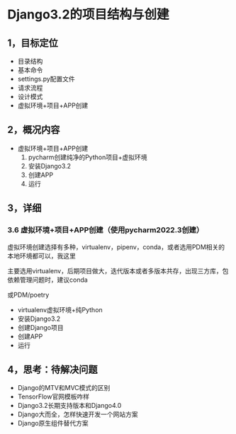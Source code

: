 # Django3.2的项目结构与创建

## 1，目标定位

- 目录结构
- 基本命令
- settings.py配置文件
- 请求流程
- 设计模式
- 虚拟环境+项目+APP创建

## 2，概况内容





- 虚拟环境+项目+APP创建
  1. pycharm创建纯净的Python项目+虚拟环境
  2. 安装Django3.2
  3. 创建APP
  4. 运行

## 3，详细



### 3.6 虚拟环境+项目+APP创建（使用pycharm2022.3创建）

虚拟环境创建选择有多种，virtualenv，pipenv，conda，或者选用PDM相关的本地环境都可以，我这里

主要选用virtualenv，后期项目做大，迭代版本或者多版本共存，出现三方库，包依赖管理问题时，建议conda

或PDM/poetry

- virtualenv虚拟环境+纯Python
- 安装Django3.2
- 创建Django项目
- 创建APP
- 运行

## 4，思考：待解决问题

- Django的MTV和MVC模式的区别
- TensorFlow官网模板咋样
- Django3.2长期支持版本和Django4.0
- Django大而全，怎样快速开发一个网站方案
- Django原生组件替代方案